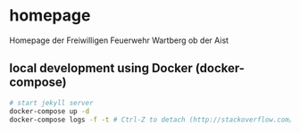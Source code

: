 # homepage
Homepage der Freiwilligen Feuerwehr Wartberg ob der Aist

## local development using Docker (docker-compose) 
```bash
# start jekyll server 
docker-compose up -d 
docker-compose logs -f -t # Ctrl-Z to detach (http://stackoverflow.com/a/40721348) 
```
